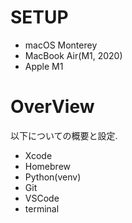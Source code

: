 # SETUP
* macOS Monterey
* MacBook Air(M1, 2020)
* Apple M1

# OverView
以下についての概要と設定.
* Xcode
* Homebrew
* Python(venv)
* Git
* VSCode
* terminal
